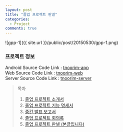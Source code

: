 ```yaml
---
layout: post
title: "졸업 프로젝트 판넬"
categories:
  - Project
comments: true
---
```


![gpp-1]({{ site.url }}/public/post/20150530/gpp-1.png)

### 프로젝트 정보

Android Source Code Link : [tnoorim-app](https://github.com/noorim/tnoorim-app/tree/master/Tnoorim)  
Web Source Code Link : [tnoorim-web](https://github.com/noorim/tnoorim-web)  
Server Source Code Link : [tnoorim-server](https://github.com/noorim/tnoorim-app/tree/master/Tnoorim_server)  


> 목차
> 1. [졸업 프로젝트 소개서](http://dudmy.net/project/2015/03/02/graduation-project-intro/)
> 2. [졸업 프로젝트 기능 명세서](http://dudmy.net/project/2015/03/06/graduation-functional-specification/)
> 3. [중간 발표 보고서](http://dudmy.net/project/2015/03/20/graduation-project-midterm-ppt/)
> 4. [졸업 프로젝트 회의록](http://dudmy.net/project/2015/03/24/graduation-meeting/)
> 5. [졸업 프로젝트 판넬 (본글입니다)](http://dudmy.net/project/2015/05/30/graduation-project-panel/)

